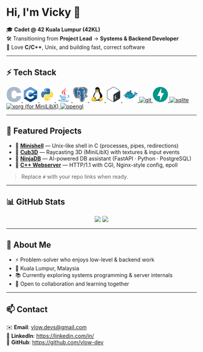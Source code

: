 # Hi, I'm Vicky 👋

🎓 **Cadet @ 42 Kuala Lumpur (42KL)**  
🛠️ Transitioning from **Project Lead** → **Systems & Backend Developer**  
🚀 Love **C/C++**, Unix, and building fast, correct software

---

## ⚡ Tech Stack

<p align="left"> 
  <!-- Languages -->
  <a href="https://www.cprogramming.com/" target="_blank" rel="noreferrer">
    <img src="https://raw.githubusercontent.com/devicons/devicon/master/icons/c/c-original.svg" alt="c" width="40" height="40"/>
  </a>
  <a href="https://isocpp.org/" target="_blank" rel="noreferrer">
    <img src="https://raw.githubusercontent.com/devicons/devicon/master/icons/cplusplus/cplusplus-original.svg" alt="cplusplus" width="40" height="40"/>
  </a>
  <a href="https://www.python.org" target="_blank" rel="noreferrer">
    <img src="https://raw.githubusercontent.com/devicons/devicon/master/icons/python/python-original.svg" alt="python" width="40" height="40"/>
  </a>
  <a href="https://www.java.com" target="_blank" rel="noreferrer">
    <img src="https://raw.githubusercontent.com/devicons/devicon/master/icons/java/java-original.svg" alt="java" width="40" height="40"/>
  </a>
  <a href="https://www.postgresql.org/" target="_blank" rel="noreferrer">
    <img src="https://raw.githubusercontent.com/devicons/devicon/master/icons/postgresql/postgresql-original.svg" alt="postgresql" width="40" height="40"/>
  </a>

  <!-- Systems & Tools -->
  <a href="https://www.linux.org/" target="_blank" rel="noreferrer">
    <img src="https://raw.githubusercontent.com/devicons/devicon/master/icons/linux/linux-original.svg" alt="linux" width="40" height="40"/>
  </a>
  <a href="https://www.gnu.org/software/bash/" target="_blank" rel="noreferrer">
    <img src="https://raw.githubusercontent.com/devicons/devicon/master/icons/bash/bash-original.svg" alt="bash" width="40" height="40"/>
  </a>
  <a href="https://www.docker.com/" target="_blank" rel="noreferrer">
    <img src="https://raw.githubusercontent.com/devicons/devicon/master/icons/docker/docker-original.svg" alt="docker" width="40" height="40"/>
  </a>
  <a href="https://git-scm.com/" target="_blank" rel="noreferrer">
    <img src="https://www.vectorlogo.zone/logos/git-scm/git-scm-icon.svg" alt="git" width="40" height="40"/>
  </a>

  <!-- Frameworks / Libraries -->
  <a href="https://fastapi.tiangolo.com/" target="_blank" rel="noreferrer">
    <img src="https://raw.githubusercontent.com/devicons/devicon/master/icons/fastapi/fastapi-original.svg" alt="fastapi" width="40" height="40"/>
  </a>
  <a href="https://www.sqlite.org/" target="_blank" rel="noreferrer">
    <img src="https://www.vectorlogo.zone/logos/sqlite/sqlite-icon.svg" alt="sqlite" width="40" height="40"/>
  </a>

  <!-- MiniLibX (via X.Org) + OpenGL (optional) -->
  <a href="https://www.x.org/wiki/" target="_blank" rel="noreferrer">
    <img src="https://www.vectorlogo.zone/logos/xorg/xorg-icon.svg" alt="xorg (for MiniLibX)" width="40" height="40"/>
  </a>
  <a href="https://www.opengl.org/" target="_blank" rel="noreferrer">
    <img src="https://www.vectorlogo.zone/logos/opengl/opengl-icon.svg" alt="opengl" width="40" height="40"/>
  </a>
</p>

---

## 📌 Featured Projects

- 🔹 **[Minishell](#)** — Unix-like shell in C (processes, pipes, redirections)
- 🔹 **[Cub3D](#)** — Raycasting 3D (MiniLibX) with textures & input events
- 🔹 **[NinjaDB](#)** — AI-powered DB assistant (FastAPI · Python · PostgreSQL)
- 🔹 **[C++ Webserver](#)** — HTTP/1.1 with CGI, Nginx-style config, epoll

> Replace `#` with your repo links when ready.

---

## 📊 GitHub Stats

<p align="center">
  <img src="https://github-readme-stats.vercel.app/api?username=vlow-dev&show_icons=true&theme=tokyonight" height="160"/>
  <img src="https://github-readme-stats.vercel.app/api/top-langs/?username=vlow-dev&layout=compact&theme=tokyonight" height="160"/>
</p>

<!-- Optional streaks card; uncomment if you want it
<p align="center">
  <img src="https://streak-stats.demolab.com?user=vlow-dev&theme=tokyonight" height="160"/>
</p>
-->

---

## 🌱 About Me

- ⚡ Problem-solver who enjoys low-level & backend work  
- 📍 Kuala Lumpur, Malaysia  
- 📚 Currently exploring systems programming & server internals  
- 🤝 Open to collaboration and learning together

---

## 📫 Contact

✉️ **Email**: vlow.devs@gmail.com  
🔗 **LinkedIn**: https://linkedin.com/in/  
🐙 **GitHub**: https://github.com/vlow-dev

